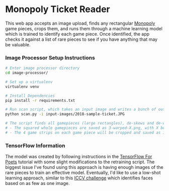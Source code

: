 # Monopoly Ticket Reader
This web app accepts an image upload, finds any rectangular [Monopoly](https://www.shopplaywin.com/) game pieces, crops them, and runs them through a machine learning model which is trained to identify each game piece. Once identified, the app checks it against a list of rare pieces to see if you have anything that may be valuable.

### Image Processor Setup Instructions
```bash
# Enter image processor directory 
cd image-processor/

# Set up a virtualenv
virtualenv venv

# Install Dependencies
pip install -r requirements.txt

# Run scan script, which takes an input image and writes a bunch of output images to the output-images directory
python scan.py -i input-images/2018-sample-ticket.JPG

# The script finds all gamepieces (large rectangles), de-skews and de-warps them, outputting files along the way.
# - The squared whole gamepieces are saved as 3-warped-X.png, with X being the number of the gamepiece.
# - The 4 game strips on each game piece will be cropped and saved as individual files as 7-bY-manual-code-cropped-X.png, with X being the number of the game piece, and Y being the number of the game strip.
```

### TensorFlow Information
The model was created by following instructions in the [TensorFlow For Poets](https://codelabs.developers.google.com/codelabs/tensorflow-for-poets/) tutorial with some slight modifications to the retraining script. The biggest issue I've found using this approach is having enough images of the rare pieces to train an effective model. Eventually, I'd like to use a low-shot learning approach, similar to this [ICCV challenge](http://www.msceleb.org/challenge2/2017) which identifies faces based on as few as one image. 